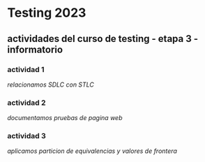 # Testing 2023
## actividades del curso de testing - etapa 3 - informatorio

### actividad 1
*relacionamos SDLC con STLC*

### actividad 2
*documentamos pruebas de pagina web*

### actividad 3
*aplicamos particion de equivalencias y valores de frontera*
